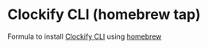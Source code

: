 # Clockify CLI (homebrew tap)

Formula to install [Clockify CLI](https://github.com/lucassabreu/clockify-cli) using [homebrew](https://brew.sh/)
